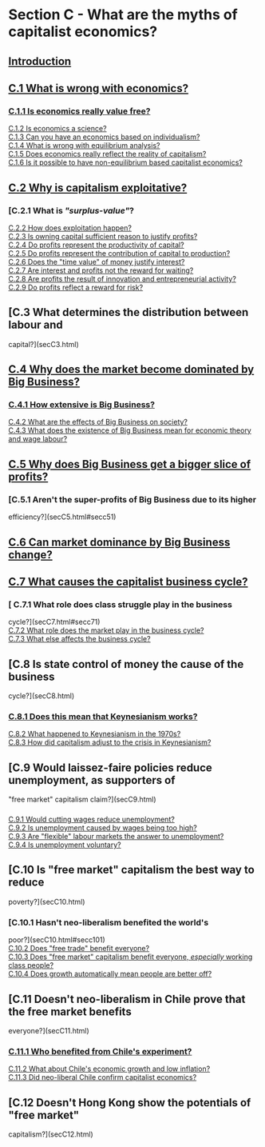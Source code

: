 # Section C - What are the myths of capitalist economics?

## [Introduction](secCint.html)

## [C.1 What is wrong with economics?](secC1.html)

###  [C.1.1 Is economics really value free?](secC1.html#secc11)  
[C.1.2 Is economics a science?](secC1.html#secc12)  
[C.1.3 Can you have an economics based on individualism?](secC1.html#secc13)  
[C.1.4 What is wrong with equilibrium analysis?](secC1.html#secc14)  
[C.1.5 Does economics really reflect the reality of
capitalism?](secC1.html#secc15)  
[C.1.6 Is it possible to have non-equilibrium based capitalist
economics?](secC1.html#secc16)

## [C.2 Why is capitalism exploitative?](secC2.html)

###  [C.2.1 What is _"surplus-value"_?  
[C.2.2 How does exploitation happen?](secC2.html#secc22)  
[C.2.3 Is owning capital sufficient reason to justify
profits?](secC2.html#secc23)  
[C.2.4 Do profits represent the productivity of capital?](secC2.html#secc24)  
[C.2.5 Do profits represent the contribution of capital to
production?](secC2.html#secc25)  
[C.2.6 Does the "time value" of money justify interest?](secC2.html#secc26)  
[C.2.7 Are interest and profits not the reward for
waiting?](secC2.html#secc27)  
[C.2.8 Are profits the result of innovation and entrepreneurial
activity?](secC2.html#secc28)  
[C.2.9 Do profits reflect a reward for risk?](secC2.html#secc29)

## [C.3 What determines the distribution between labour and
capital?](secC3.html)

## [C.4 Why does the market become dominated by Big Business?](secC4.html)

###  [C.4.1 How extensive is Big Business?](secC4.html#secc41)  
[C.4.2 What are the effects of Big Business on society?](secC4.html#secc42)  
[C.4.3 What does the existence of Big Business mean for economic theory and
wage labour?](secC4.html#secc43)

## [C.5 Why does Big Business get a bigger slice of profits?](secC5.html)

###  [C.5.1 Aren't the super-profits of Big Business due to its higher
efficiency?](secC5.html#secc51)

## [C.6 Can market dominance by Big Business change?](secC6.html)

## [C.7 What causes the capitalist business cycle? ](secC7.html)

###  [ C.7.1 What role does class struggle play in the business
cycle?](secC7.html#secc71)  
[C.7.2 What role does the market play in the business
cycle?](secC7.html#secc72)  
[C.7.3 What else affects the business cycle?](secC7.html#secc73)  

## [C.8 Is state control of money the cause of the business
cycle?](secC8.html)

###  [C.8.1 Does this mean that Keynesianism works?](secC8.html#secc81)  
[C.8.2 What happened to Keynesianism in the 1970s?](secC8.html#secc82)  
[C.8.3 How did capitalism adjust to the crisis in
Keynesianism?](secC8.html#secc83)

## [C.9 Would laissez-faire policies reduce unemployment, as supporters of
"free market" capitalism claim?](secC9.html)

###

[C.9.1 Would cutting wages reduce unemployment?](secC9.html#secc91)  
[C.9.2 Is unemployment caused by wages being too high?](secC9.html#secc92)  
[C.9.3 Are "flexible" labour markets the answer to
unemployment?](secC9.html#secc93)  
[C.9.4 Is unemployment voluntary?](secC9.html#secc94)

## [C.10 Is "free market" capitalism the best way to reduce
poverty?](secC10.html)

###  [C.10.1 Hasn't neo-liberalism benefited the world's
poor?](secC10.html#secc101)  
[C.10.2 Does "free trade" benefit everyone?](secC10.html#secc102)  
[C.10.3 Does "free market" capitalism benefit everyone, _especially_ working
class people?](secC10.html#secc103)  
[C.10.4 Does growth automatically mean people are better
off?](secC10.html#secc104)

## [C.11 Doesn't neo-liberalism in Chile prove that the free market benefits
everyone?](secC11.html)

###  [C.11.1 Who benefited from Chile's experiment?](secC11.html#secc111)  
[C.11.2 What about Chile's economic growth and low
inflation?](secC11.html#secc112)  
[C.11.3 Did neo-liberal Chile confirm capitalist
economics?](secC11.html#secc113)

## [C.12 Doesn't Hong Kong show the potentials of "free market"
capitalism?](secC12.html)

